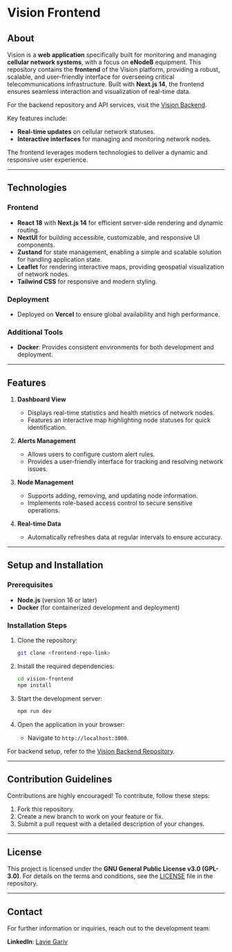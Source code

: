 # Vision Frontend

## About

Vision is a **web application** specifically built for monitoring and managing **cellular network systems**, with a focus on **eNodeB** equipment. This repository contains the **frontend** of the Vision platform, providing a robust, scalable, and user-friendly interface for overseeing critical telecommunications infrastructure. Built with **Next.js 14**, the frontend ensures seamless interaction and visualization of real-time data.

For the backend repository and API services, visit the [Vision Backend](backend-repo-link).

Key features include:

- **Real-time updates** on cellular network statuses.
- **Interactive interfaces** for managing and monitoring network nodes.

The frontend leverages modern technologies to deliver a dynamic and responsive user experience.

---

## Technologies

### Frontend

- **React 18** with **Next.js 14** for efficient server-side rendering and dynamic routing.
- **NextUI** for building accessible, customizable, and responsive UI components.
- **Zustand** for state management, enabling a simple and scalable solution for handling application state.
- **Leaflet** for rendering interactive maps, providing geospatial visualization of network nodes.
- **Tailwind CSS** for responsive and modern styling.

### Deployment

- Deployed on **Vercel** to ensure global availability and high performance.

### Additional Tools

- **Docker**: Provides consistent environments for both development and deployment.

---

## Features

1. **Dashboard View**

   - Displays real-time statistics and health metrics of network nodes.
   - Features an interactive map highlighting node statuses for quick identification.

2. **Alerts Management**

   - Allows users to configure custom alert rules.
   - Provides a user-friendly interface for tracking and resolving network issues.

3. **Node Management**

   - Supports adding, removing, and updating node information.
   - Implements role-based access control to secure sensitive operations.

4. **Real-time Data**

   - Automatically refreshes data at regular intervals to ensure accuracy.

---

## Setup and Installation

### Prerequisites

- **Node.js** (version 16 or later)
- **Docker** (for containerized development and deployment)

### Installation Steps

1. Clone the repository:

   ```bash
   git clone <frontend-repo-link>
   ```

2. Install the required dependencies:

   ```bash
   cd vision-frontend
   npm install
   ```

3. Start the development server:

   ```bash
   npm run dev
   ```

4. Open the application in your browser:

   - Navigate to `http://localhost:3000`.

For backend setup, refer to the [Vision Backend Repository](backend-repo-link).

---

## Contribution Guidelines

Contributions are highly encouraged! To contribute, follow these steps:

1. Fork this repository.
2. Create a new branch to work on your feature or fix.
3. Submit a pull request with a detailed description of your changes.

---

## License

This project is licensed under the **GNU General Public License v3.0 (GPL-3.0)**. For details on the terms and conditions, see the [LICENSE](LICENSE) file in the repository.

---

## Contact

For further information or inquiries, reach out to the development team:

**LinkedIn**: [Lavie Gariv](https://www.linkedin.com/in/lavie-g-3a66a21ba/)
